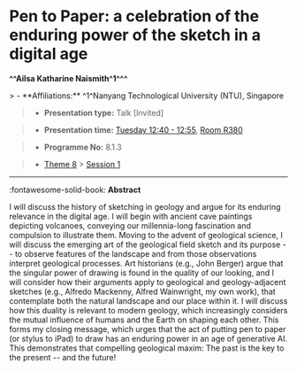 # Pen to Paper: a celebration of the enduring power of the sketch in a digital age

**^^Ailsa Katharine Naismith^1^^^**

<!-- more -->> - **Affiliations:** ^1^Nanyang Technological University (NTU), Singapore

> - **Presentation type:** Talk [Invited]

> - **Presentation time:** [Tuesday 12:40 - 12:55](../sessions_comparison.md#__tabbed_2_5), [Room R380](../maps_venue.md#__tabbed_1_1)

> - **Programme No:** 8.1.3

> - [Theme 8](../theme8.md) > [Session 1](../sessions/session-8-1.md)

--- 

:fontawesome-solid-book: **Abstract**

I will discuss the history of sketching in geology and argue for its enduring relevance in the digital age. I will begin with ancient cave paintings depicting volcanoes, conveying our millennia-long fascination and compulsion to illustrate them. Moving to the advent of geological science, I will discuss the emerging art of the geological field sketch and its purpose -- to observe features of the landscape and from those observations interpret geological processes. Art historians (e.g., John Berger) argue that the singular power of drawing is found in the quality of our looking, and I will consider how their arguments apply to geological and geology-adjacent sketches (e.g., Alfredo Mackenny, Alfred Wainwright, my own work), that contemplate both the natural landscape and our place within it. I will discuss how this duality is relevant to modern geology, which increasingly considers the mutual influence of humans and the Earth on shaping each other. This forms my closing message, which urges that the act of putting pen to paper (or stylus to iPad) to draw has an enduring power in an age of generative AI. This demonstrates that compelling geological maxim: The past is the key to the present -- and the future!

